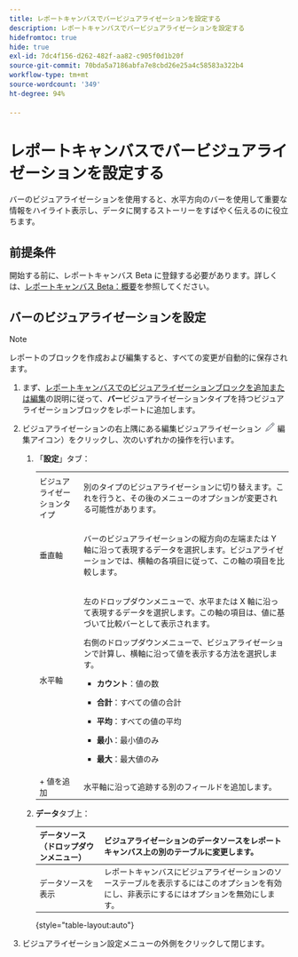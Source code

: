 ```yaml
---
title: レポートキャンバスでバービジュアライゼーションを設定する
description: レポートキャンバスでバービジュアライゼーションを設定する
hidefromtoc: true
hide: true
exl-id: 7dc4f156-d262-482f-aa82-c905f0d1b20f
source-git-commit: 70bda5a7186abfa7e8cbd26e25a4c58583a322b4
workflow-type: tm+mt
source-wordcount: '349'
ht-degree: 94%

---
```


# レポートキャンバスでバービジュアライゼーションを設定する

バーのビジュアライゼーションを使用すると、水平方向のバーを使用して重要な情報をハイライト表示し、データに関するストーリーをすばやく伝えるのに役立ちます。

## 前提条件

開始する前に、レポートキャンバス Beta に登録する必要があります。詳しくは、[レポートキャンバス Beta：概要](/help/quicksilver/product-announcements/betas/canvas-dashboards-beta/reporting-canvas-beta-overview.md)を参照してください。

## バーのビジュアライゼーションを設定

>[!NOTE]
>
>レポートのブロックを作成および編集すると、すべての変更が自動的に保存されます。

1. まず、[レポートキャンバスでのビジュアライゼーションブロックを追加または編集](../../../reports-and-dashboards/reporting-canvas/visualization-blocks/add-or-edit-report-visualization.md)の説明に従って、**バー**&#x200B;ビジュアライゼーションタイプを持つビジュアライゼーションブロックをレポートに追加します。

1. ビジュアライゼーションの右上隅にある編集ビジュアライゼーション ![ 編集アイコン ](assets/edit-icon.png) 編集アイコン）をクリックし、次のいずれかの操作を行います。

   1. 「**設定**」タブ：

      <table style="table-layout:auto">
       <col>
       <col>
       <tbody>
        <tr>
         <td role="rowheader">ビジュアライゼーションタイプ</td>
         <td><p>別のタイプのビジュアライゼーションに切り替えます。これを行うと、その後のメニューのオプションが変更される可能性があります。</p></td>
        </tr>
        <tr>
         <td role="rowheader">垂直軸</td>
         <td><p>バーのビジュアライゼーションの縦方向の左端または Y 軸に沿って表現するデータを選択します。ビジュアライゼーションでは、横軸の各項目に従って、この軸の項目を比較します。</p></td>
        </tr>
        <tr>
         <td role="rowheader">水平軸</td>
         <td><p>左のドロップダウンメニューで、水平または X 軸に沿って表現するデータを選択します。この軸の項目は、値に基づいて比較バーとして表示されます。</p><p>右側のドロップダウンメニューで、ビジュアライゼーションで計算し、横軸に沿って値を表示する方法を選択します。</p>
          <ul>
           <li><p><b>カウント</b>：値の数</p></li>
           <li><p><b>合計</b>：すべての値の合計 </p></li>
           <li><p><b>平均</b>：すべての値の平均</p></li>
           <li><p><b>最小</b>：最小値のみ</p></li>
           <li><p><b>最大</b>：最大値のみ</p></li>
          </ul></td>
        </tr>
        <tr>
         <td role="rowheader">+ 値を追加</td>
         <td>水平軸に沿って追跡する別のフィールドを追加します。</td>
        </tr>
       </tbody>
      </table>

   1. **データ**&#x200B;タブ上：

      | データソース（ドロップダウンメニュー） | ビジュアライゼーションのデータソースをレポートキャンバス上の別のテーブルに変更します。 |
      |---|---|
      | データソースを表示 | レポートキャンバスにビジュアライゼーションのソーステーブルを表示するにはこのオプションを有効にし、非表示にするにはオプションを無効にします。 |

      {style="table-layout:auto"}

      <!--   
      NOLAN-FLAG: convert table to html. 
      -->

1. ビジュアライゼーション設定メニューの外側をクリックして閉じます。
